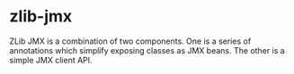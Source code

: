 zlib-jmx
========

ZLib JMX is a combination of two components.  One is a series of annotations which simplify exposing classes as JMX beans.  The other is a simple JMX client API.